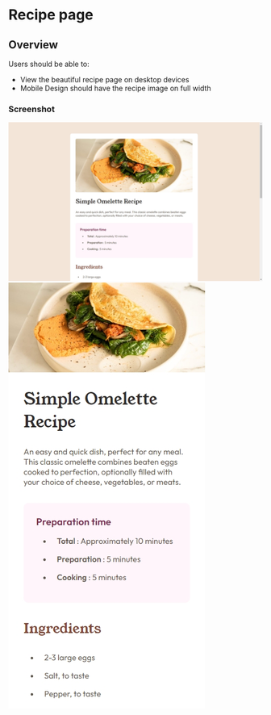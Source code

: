 # Recipe page

## Overview

Users should be able to:

- View the beautiful recipe page on desktop devices
- Mobile Design should have the recipe image on full width 

### Screenshot

![](./screenshots/recipe-page-desktop.jpeg)
![](./screenshots/recipe-page-mobile.jpeg)
